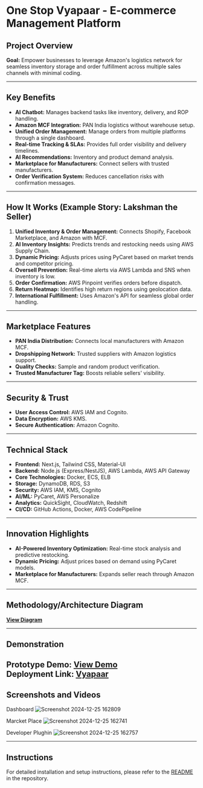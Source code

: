 # One Stop Vyapaar - E-commerce Management Platform

## Project Overview
**Goal:** Empower businesses to leverage Amazon's logistics network for seamless inventory storage and order fulfillment across multiple sales channels with minimal coding.  

---

## Key Benefits
- **AI Chatbot:** Manages backend tasks like inventory, delivery, and ROP handling.  
- **Amazon MCF Integration:** PAN India logistics without warehouse setup.  
- **Unified Order Management:** Manage orders from multiple platforms through a single dashboard.  
- **Real-time Tracking & SLAs:** Provides full order visibility and delivery timelines.  
- **AI Recommendations:** Inventory and product demand analysis.  
- **Marketplace for Manufacturers:** Connect sellers with trusted manufacturers.  
- **Order Verification System:** Reduces cancellation risks with confirmation messages.  

---

## How It Works (Example Story: Lakshman the Seller)
1. **Unified Inventory & Order Management:** Connects Shopify, Facebook Marketplace, and Amazon with MCF.  
2. **AI Inventory Insights:** Predicts trends and restocking needs using AWS Supply Chain.  
3. **Dynamic Pricing:** Adjusts prices using PyCaret based on market trends and competitor pricing.  
4. **Oversell Prevention:** Real-time alerts via AWS Lambda and SNS when inventory is low.  
5. **Order Confirmation:** AWS Pinpoint verifies orders before dispatch.  
6. **Return Heatmap:** Identifies high return regions using geolocation data.  
7. **International Fulfillment:** Uses Amazon's API for seamless global order handling.  

---

## Marketplace Features
- **PAN India Distribution:** Connects local manufacturers with Amazon MCF.  
- **Dropshipping Network:** Trusted suppliers with Amazon logistics support.  
- **Quality Checks:** Sample and random product verification.  
- **Trusted Manufacturer Tag:** Boosts reliable sellers' visibility.  

---

## Security & Trust
- **User Access Control:** AWS IAM and Cognito.  
- **Data Encryption:** AWS KMS.  
- **Secure Authentication:** Amazon Cognito.  

---

## Technical Stack
- **Frontend:** Next.js, Tailwind CSS, Material-UI  
- **Backend:** Node.js (Express/NestJS), AWS Lambda, AWS API Gateway  
- **Core Technologies:** Docker, ECS, ELB  
- **Storage:** DynamoDB, RDS, S3  
- **Security:** AWS IAM, KMS, Cognito  
- **AI/ML:** PyCaret, AWS Personalize  
- **Analytics:** QuickSight, CloudWatch, Redshift  
- **CI/CD:** GitHub Actions, Docker, AWS CodePipeline  

---

## Innovation Highlights
- **AI-Powered Inventory Optimization:** Real-time stock analysis and predictive restocking.  
- **Dynamic Pricing:** Adjust prices based on demand using PyCaret models.  
- **Marketplace for Manufacturers:** Expands seller reach through Amazon MCF.  

---

## Methodology/Architecture Diagram
**[View Diagram](https://drive.google.com/file/d/1ecn-HXdILDlC7_ECxTXjzZRMFG1biRlU/view?usp=sharing)**  

---

## Demonstration
**Prototype Demo:** [View Demo](https://drive.google.com/drive/folders/1zgua0Z-7xckWaaR21-l1juH-s15EPIFs?usp=sharing)  
**Deployment Link:** [Vyapaar](https://amazon-asambhav.vercel.app/)  
---

## Screenshots and Videos
Dashboard
![Screenshot 2024-12-25 162809](https://github.com/user-attachments/assets/b9b59715-e141-4d11-b6a4-801282a9d900)

Marcket Place
![Screenshot 2024-12-25 162741](https://github.com/user-attachments/assets/3689f738-3218-4826-b211-799afd1dbd75)

Developer Plughin
![Screenshot 2024-12-25 162757](https://github.com/user-attachments/assets/0a0e953f-b17c-4536-8bba-66d1f94e6aa5)


---

## Instructions
For detailed installation and setup instructions, please refer to the [README](https://github.com/swaparup36/amazon_asambhav/blob/main/README.md) in the repository.

